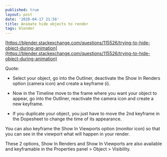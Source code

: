 ```yaml
---
published: true
layout: post
date: '2020-04-17 21:56'
title: Animate hide objects to render
tags: blender 
---
```

[https://blender.stackexchange.com/questions/115526/trying-to-hide-object-during-animation](https://blender.stackexchange.com/questions/115526/trying-to-hide-object-during-animation)

Quote:

- Select your object, go into the Outliner, deactivate the Show In Renders option (camera icon) and create a keyframe (i).

- Now in the Timeline move to the frame where you want your object to appear, go into the Outliner, reactivate the camera icon and create a new keyframe.

- If you duplicate your object, you just have to move the 2nd keyframe in the Dopesheet to change the time of its appearance.

You can also keyframe the Show In Viewports option (monitor icon) so that you can see in the viewport what will happen in your render.

These 2 options, Show In Renders and Show In Viewports are also available and keyframable in the Properties panel > Object > Visibility.

